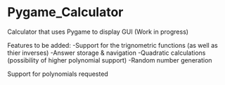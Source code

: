 # Pygame_Calculator
Calculator that uses Pygame to display GUI (Work in progress)

Features to be added:
-Support for the trignometric functions (as well as thier inverses)
-Answer storage & navigation
-Quadratic calculations (possibility of higher polynomial support)
-Random number generation

Support for polynomials requested